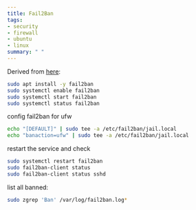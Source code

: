```yaml
---
title: Fail2Ban
tags:
- security
- firewall
- ubuntu
- linux
summary: " "
---
```


Derived from [here](https://blog.swmansion.com/limiting-failed-ssh-login-attempts-with-fail2ban-7da15a2313b):

```bash
sudo apt install -y fail2ban
sudo systemctl enable fail2ban
sudo systemctl start fail2ban 
sudo systemctl status fail2ban 
```

config fail2ban for ufw

```bash
echo "[DEFAULT]" | sudo tee -a /etc/fail2ban/jail.local
echo "banaction=ufw" | sudo tee -a /etc/fail2ban/jail.local
```

restart the service and check

```bash
sudo systemctl restart fail2ban 
sudo fail2ban-client status
sudo fail2ban-client status sshd
```

list all banned:

```bash
sudo zgrep 'Ban' /var/log/fail2ban.log*
```
